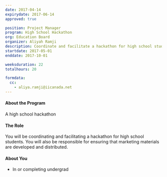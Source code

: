 ```yaml
---
date: 2017-04-14
expirydate: 2017-06-14
approved: true

position: Project Manager
program: High School Hackathon
org: Education Board
organizer: Aliyah Ramji
description: Coordinate and facilitate a hackathon for high school students
startdate: 2017-05-01
enddate: 2017-10-01

weeksduration: 22
totalhours: 20

formdata:
  cc:
    - aliya.ramji@iicanada.net
---
```


#### About the Program

A high school hackathon

#### The Role

You will be coordinating and facilitating a hackathon for high school students. You will also be responsible for ensuring that marketing materials are developed and distributed.

#### About You

- In or completing undergrad
